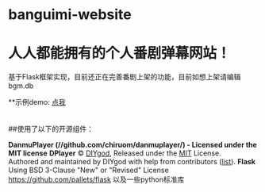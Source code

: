 # banguimi-website
<h1>人人都能拥有的个人番剧弹幕网站！</h1>
<p>基于Flask框架实现，目前还正在完善番剧上架的功能，目前如想上架请编辑bgm.db</p>
**示例demo: <a href="http://101.43.140.188">点我</a><br/><br/><br/>
##使用了以下的开源组件：

**DanmuPlayer (//github.com/chiruom/danmuplayer/) - Licensed under the MIT license**
**DPlayer** © [DIYgod](https://github.com/DIYgod), Released under the [MIT](./LICENSE) License.<br>
Authored and maintained by DIYgod with help from contributors ([list](https://github.com/DIYgod/DPlayer/contributors)).
**Flask** Using BSD 3-Clause "New" or "Revised" License
https://github.com/pallets/flask
以及一些python标准库
